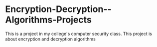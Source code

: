 # Encryption-Decryption--Algorithms-Projects
This is a project in my college's computer security class. This project is about encryption and decryption algorithms
